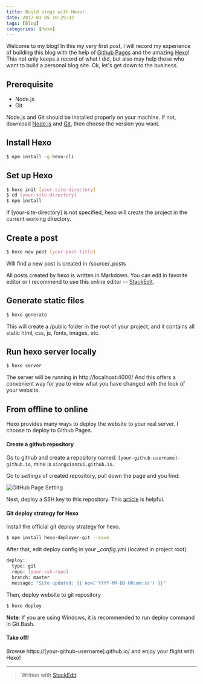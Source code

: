 ```yaml
---
title: Build blogs with Hexo!
date: 2017-01-05 10:29:32
tags: [Blog]
categories: [Hexo]
---
```

Welcome to my blog! In this my very first post, I will record my experience of building this blog with the help of [Github Pages](https://pages.github.com/) and the amazing [Hexo](https://hexo.io/)! This not only keeps a record of what I did, but also may help those who want to build a personal blog site. Ok, let's get down to the business. 


## Prerequisite

 - Node.js
 - Git

Node.js and Git should be installed properly on your machine.
If not, download [Node.js](https://nodejs.org/en/download/) and [Git](https://git-scm.com/downloads), then choose the version you want.

## Install Hexo

``` bash
$ npm install -g hexo-cli
```

## Set up Hexo

``` bash
$ hexo init [your-site-directory]
$ cd [your-site-directory]
$ npm install
```
If [your-site-directory] is not specified, hexo will create the project in the current working directory.


## Create a post

``` bash
$ hexo new post [your-post-title]
```

Will find a new post is created in /source/_posts

All posts created by hexo is written in Markdown. You can edit in favorite editor or I recommend to use this online editor -- [StackEdit](https://stackedit.io/).


## Generate static files

``` bash
$ hexo generate
```

This will create a /public folder in the root of your project, and it contains all static html, css, js, fonts, images, etc. 

## Run hexo server locally

``` bash
$ hexo server
```

The server will be running in http://localhost:4000/ And this offers a convenient way for you to view what you have changed with the look of your website.

## From offline to online

Hexo provides many ways to deploy the website to your real server. I choose to deploy to Github Pages.

#### Create a github repository

Go to github and create a repository named: `[your-github-username]-github.io`, mine is `xiangxianzui.github.io`.

Go to *settings* of created repository, pull down the page and you find:

![GitHub Page Setting](hexo-1.png) 

Next, deploy a SSH key to this repository. This [article](https://help.github.com/articles/adding-a-new-ssh-key-to-your-github-account/) is helpful.

#### Git deploy strategy for Hexo

Install the official git deploy strategy for hexo.

``` bash
$ npm install hexo-deployer-git --save
```

After that, edit deploy config in your *_config.yml* (located in project root).

``` bash
deploy:
  type: git
  repo: [your-ssh-repo]
  branch: master
  message: "Site updated: {{ now('YYYY-MM-DD HH:mm:ss') }}"
```

Then, deploy website to git repository

``` bash
$ hexo deploy
```

**Note**: If you are using Windows, it is recommended to run deploy command in Git Bash.

#### Take off!

Browse https://[your-github-username].github.io/ and enjoy your flight with Hexo!

----------

> Written with [StackEdit](https://stackedit.io/).